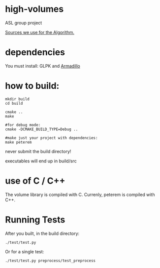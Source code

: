 # high-volumes

ASL group project

[Sources we use for the Algorithm.](./papers/README.md)

# dependencies

You must install: GLPK and
[Armadillo](http://arma.sourceforge.net/download.html)


# how to build:

```
mkdir build
cd build

cmake ..
make

#for debug mode:
cmake -DCMAKE_BUILD_TYPE=Debug ..

#make just your project with dependencies:
make peterem
```

never submit the build directory!

executables will end up in build/src

# use of C / C++

The volume library is compiled with C.
Currenly, peterem is compiled with C++.

# Running Tests

After you built, in the build directory:
```
./test/test.py
```
Or for a single test:
```
./test/test.py preprocess/test_preprocess
```
